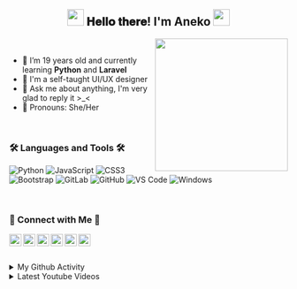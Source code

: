 <div align="center">
<h2><img src="https://media.giphy.com/media/ObNTw8Uzwy6KQ/giphy.gif" width="30px"> 𝐇𝐞𝐥𝐥𝐨 𝐭𝐡𝐞𝐫𝐞! I'm Aneko <img src="https://media.giphy.com/media/ObNTw8Uzwy6KQ/giphy.gif" width="30px"></h2>
</div>

<img align= "right" width= "240" src= "https://pa1.narvii.com/6580/8098c6e9207376889eeb0532d9f5a0723c4d73f5_hq.gif"/>

<br>

- 🌱 I’m 19 years old and currently learning <b>Python</b> and <b>Laravel</b>
- 🎨 I'm a self-taught UI/UX designer
- 💬 Ask me about anything, I'm very glad to reply it >_<
- 👧 Pronouns: She/Her

<br>

### 🛠 Languages and Tools 🛠

![Python](http://img.shields.io/badge/-Python-3776AB?style=flat-square&logo=python&logoColor=ffffff)
![JavaScript](https://img.shields.io/badge/-JavaScript-%23F7DF1C?style=flat-square&logo=javascript&logoColor=000000&labelColor=%23F7DF1C&color=%23FFCE5A)
![CSS3](https://img.shields.io/badge/-CSS3-%231572B6?style=flat-square&logo=css3)
![Bootstrap](https://img.shields.io/badge/-Bootstrap-563D7C?style=flat-square&logo=Bootstrap)
![GitLab](https://img.shields.io/badge/-GitLab-FCA121?style=flat-square&logo=gitlab)
![GitHub](https://img.shields.io/badge/-GitHub-181717?style=flat-square&logo=github)
![VS Code](http://img.shields.io/badge/-VS%20Code-007ACC?style=flat-square&logo=visual-studio-code&logoColor=ffffff)
![Windows](http://img.shields.io/badge/-Windows-0078D6?style=flat-square&logo=windows&logoColor=ffffff)

<br>

### 💛 Connect with Me 💛
<a href="https://t.me/shiltainda">
  <img align="left" alt="Aneko's Telegram" width="22px" src="https://web.telegram.org/img/logo_share.png" />
</a>

<a href="https://github.com/anekoinda">
  <img align="left" alt="Aneko's Github" width="22px" src="https://upload.wikimedia.org/wikipedia/commons/thumb/a/ae/Github-desktop-logo-symbol.svg/1024px-Github-desktop-logo-symbol.svg.png" />
</a>

<a href="https://instagram.com/shilta_inda/">
  <img align="left" alt="Aneko's Instagram" width="22px" src="https://upload.wikimedia.org/wikipedia/commons/thumb/a/a5/Instagram_icon.png/600px-Instagram_icon.png" />
</a>

<a href="https://www.facebook.com/mynameisaneko">
  <img align="left" alt="Aneko's Facebook" width="22px" src="https://facebookbrand.com/wp-content/uploads/2019/04/f_logo_RGB-Hex-Blue_512.png?w=512&h=512" />
</a>

<a href="https://twitter.com/anekoinda">
  <img align="left" alt="Aneko's Twitter" width="22px" src="https://cdn2.iconfinder.com/data/icons/metro-uinvert-dock/256/Twitter_NEW.png" />
</a>

<a href="https://www.linkedin.com/in/anekoinda/">
  <img align="left" alt="Aneko's Linkdein" width="22px" src="https://cdn3.iconfinder.com/data/icons/inficons/512/linkedin.png" />
</a>

<br/>
</details>

<br>
<br>

<details>
<summary>My Github Activity</summary>
<div align="center">
<p><img align="left" src="https://github-readme-stats.vercel.app/api/top-langs?username=anekoinda&show_icons=true&locale=en&layout=compact" /></p>
<p>&nbsp;<img align="center" src="https://github-readme-stats.vercel.app/api?username=anekoinda&show_icons=true&locale=en" width="410" /></p>
</details>
  
<details>
<summary>Latest Youtube Videos</summary>
<table>
<tbody>
<tr>
<td><a href="https://youtu.be/21HHHhaTBNQ"><img width="140px" src="https://i.ytimg.com/vi/21HHHhaTBNQ/mqdefault.jpg"></a></td>
<td><a href="https://youtu.be/21HHHhaTBNQ">Menghitung Delay Menggunakan Wireshark</a><br/>June 7, 2020</td></tr>
  
<tr><td><a href="https://youtu.be/HdiDVKtsxQE"><img width="140px" src="https://i.ytimg.com/vi/HdiDVKtsxQE/mqdefault.jpg"></a></td>
<td><a href="https://youtu.be/HdiDVKtsxQE">Membuat Replikasi 2 Arah (Master to Master) di MySQL Menggunakan CMD</a><br/>June 6, 2020</td></tr>

<tr><td><a href="https://youtu.be/jsLx7WCe4jM"><img width="140px" src="https://i.ytimg.com/vi/jsLx7WCe4jM/mqdefault.jpg"></a></td>
<td><a href="https://youtu.be/jsLx7WCe4jM">Membuat Replikasi 1 Arah (Master to Slave) di MySQL Menggunakan CMD</a><br/>June 5, 2020</td></tr>

<tr><td><a href="https://youtu.be/j_ShgDB2pFk"><img width="140px" src="https://i.ytimg.com/vi/j_ShgDB2pFk/mqdefault.jpg"></a></td>
<td><a href="https://youtu.be/j_ShgDB2pFk">Membuat Cursor di MySQL Menggunakan CMD</a><br/>June 4, 2020</td></tr>

<tr><td><a href="https://youtu.be/GorIyf5pFdA"><img width="140px" src="https://i.ytimg.com/vi/GorIyf5pFdA/mqdefault.jpg"></a></td>
<td><a href="https://youtu.be/GorIyf5pFdA">Membuat Stored Procedure di MySQL Menggunakan CMD</a><br/>June 3, 2020</td></tr>

<tr><td><a href="https://youtu.be/Np-bHawQQNI"><img width="140px" src="https://i.ytimg.com/vi/Np-bHawQQNI/mqdefault.jpg"></a></td>
<td><a href="https://youtu.be/Np-bHawQQNI">Membuat Trigger di MySQL Menggunakan CMD</a><br/>June 2, 2020</td></tr>

<tr><td><a href="https://youtu.be/gJj45PX5sHE"><img width="140px" src="https://i.ytimg.com/vi/gJj45PX5sHE/mqdefault.jpg"></a></td>
<td><a href="https://youtu.be/gJj45PX5sHE">Tutorial SPARK AR STUDIO : Membuat Filter di Instagram (Bahasa Indonesia)</a><br/>Dec 9, 2019</td></tr>

</tbody>
</table>
</details>
  
<br/>
